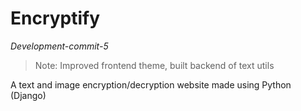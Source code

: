 # Encryptify

*Development-commit-5*

> Note: Improved frontend theme, built backend of text utils

A text and image encryption/decryption website made using Python (Django)
